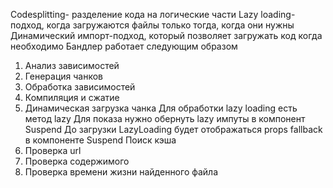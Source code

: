Codesplitting- разделение кода на логические части
Lazy loading-подход, когда загружаются файлы только тогда, когда они нужны
Динамический импорт-подход, который позволяет загружать код когда необходимо
Бандлер работает следующим образом
1) Анализ зависимостей
2) Генерация чанков
3) Обработка зависимостей
4) Компиляция и сжатие
5) Динамическая загрузка чанка
Для обработки lazy loading есть метод lazy
Для показа нужно обернуть lazy импуты в компонент Suspend
До загрузки LazyLoading будет отображаться props fallback в компоненте Suspend
Поиск кэша
1) Проверка url
2) Проверка содержимого
3) Проверка времени жизни найденного файла
